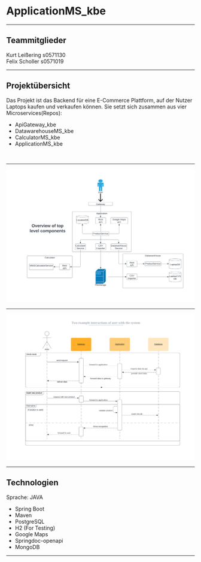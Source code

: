 # ApplicationMS_kbe <br>

***

## Teammitglieder <br>
Kurt Leißering s0571130 <br>
Felix Scholler s0571019 <br>

***

## Projektübersicht <br>
Das Projekt ist das Backend für eine E-Commerce Plattform, auf der Nutzer Laptops kaufen und verkaufen können. Sie setzt sich zusammen aus vier Microservices(Repos):
<br>

- ApiGateway_kbe
- DatawarehouseMS_kbe
- CalculatorMS_kbe
- ApplicationMS_kbe

<br>



***

![Diagram](/images/Blank_Diagram_1.png?raw=true "Overview Top Level Component")

***

![Sequence Diagram](/images/sequence_diagram_user_to_system_1.png?raw=true "Sequence Diagram")

***

## Technologien 

Sprache: JAVA <br>

- Spring Boot
- Maven
- PostgreSQL
- H2 (For Testing)
- Google Maps
- Springdoc-openapi
- MongoDB

***



